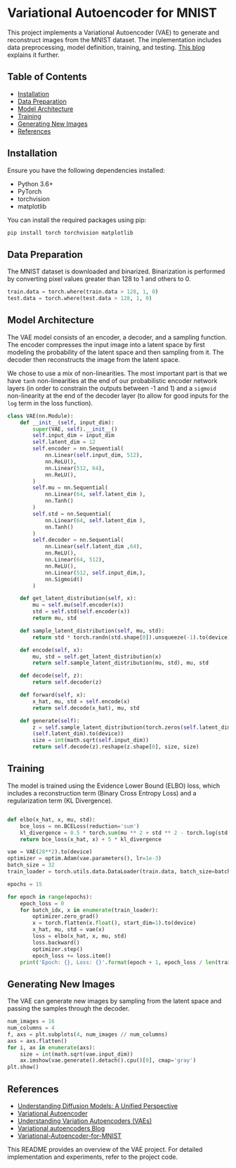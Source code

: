 # Variational Autoencoder for MNIST

This project implements a Variational Autoencoder (VAE) to generate and reconstruct images from the MNIST dataset. The implementation includes data preprocessing, model definition, training, and testing.
[This blog](https://varunchitturi.com/notes/601290aa-3dab-47a9-b3dd-24c39467568a/) explains it further.

## Table of Contents

- [Installation](#Installation)
- [Data Preparation](#data-preparation)
- [Model Architecture](#model-architecture)
- [Training](#training)
- [Generating New Images](#generating-new-images)
- [References](#references)

## Installation

Ensure you have the following dependencies installed:

- Python 3.6+
- PyTorch
- torchvision
- matplotlib

You can install the required packages using pip:

```bash
pip install torch torchvision matplotlib
```

## Data Preparation

The MNIST dataset is downloaded and binarized. Binarization is performed by converting pixel values greater than 128 to 1 and others to 0.

```python
train.data = torch.where(train.data > 128, 1, 0)
test.data = torch.where(test.data > 128, 1, 0)
```

## Model Architecture

The VAE model consists of an encoder, a decoder, and a sampling function. 
The encoder compresses the input image into a latent space by first modeling the probability of 
the latent space and then sampling from it. 
The decoder then reconstructs the image from the latent 
space.

We chose to use a mix of non-linearities.  The most important part is that we have `tanh`
non-linearities at the end of our probabilistic encoder network layers (in order to constrain the outputs between -1 and 1) and a `sigmoid` non-linearity at the end of the decoder layer (to allow for good inputs for the `log` term in the loss function).

```python
class VAE(nn.Module):
    def __init__(self, input_dim):
        super(VAE, self).__init__()
        self.input_dim = input_dim
        self.latent_dim = 12
        self.encoder = nn.Sequential(
            nn.Linear(self.input_dim, 512),
            nn.ReLU(),
            nn.Linear(512, 64),
            nn.ReLU(),
        )
        self.mu = nn.Sequential(
            nn.Linear(64, self.latent_dim ),
            nn.Tanh()
        )
        self.std = nn.Sequential(
            nn.Linear(64, self.latent_dim ),
            nn.Tanh()
        )
        self.decoder = nn.Sequential(
            nn.Linear(self.latent_dim ,64),
            nn.ReLU(),
            nn.Linear(64, 512),
            nn.ReLU(),
            nn.Linear(512, self.input_dim,),
            nn.Sigmoid()
        )

    def get_latent_distribution(self, x):
        mu = self.mu(self.encoder(x))
        std = self.std(self.encoder(x))
        return mu, std

    def sample_latent_distribution(self, mu, std):
        return std * torch.randn(std.shape[0]).unsqueeze(-1).to(device) + mu

    def encode(self, x):
        mu, std = self.get_latent_distribution(x)
        return self.sample_latent_distribution(mu, std), mu, std

    def decode(self, z):
        return self.decoder(z)

    def forward(self, x):
        x_hat, mu, std = self.encode(x)
        return self.decode(x_hat), mu, std

    def generate(self):
        z = self.sample_latent_distribution(torch.zeros(self.latent_dim ).to(device), torch.ones
        (self.latent_dim).to(device))
        size = int(math.sqrt(self.input_dim))
        return self.decode(z).reshape(z.shape[0], size, size)

```

## Training

The model is trained using the Evidence Lower Bound (ELBO) loss, which includes a reconstruction term (Binary Cross Entropy Loss) and a regularization term (KL Divergence).

```python

def elbo(x_hat, x, mu, std):
    bce_loss = nn.BCELoss(reduction='sum')
    kl_divergence = 0.5 * torch.sum(mu ** 2 + std ** 2 - torch.log(std ** 2))
    return bce_loss(x_hat, x) + 5 * kl_divergence

vae = VAE(28**2).to(device)
optimizer = optim.Adam(vae.parameters(), lr=1e-3)
batch_size = 32
train_loader = torch.utils.data.DataLoader(train.data, batch_size=batch_size, shuffle=True)

epochs = 15

for epoch in range(epochs):
    epoch_loss = 0
    for batch_idx, x in enumerate(train_loader):
        optimizer.zero_grad()
        x = torch.flatten(x.float(), start_dim=1).to(device)
        x_hat, mu, std = vae(x)
        loss = elbo(x_hat, x, mu, std)
        loss.backward()
        optimizer.step()
        epoch_loss += loss.item()
    print('Epoch: {}, Loss: {}'.format(epoch + 1, epoch_loss / len(train_loader)))

```

## Generating New Images

The VAE can generate new images by sampling from the latent space and passing the samples through the decoder.

```python
num_images = 16
num_columns = 4
f, axs = plt.subplots(4, num_images // num_columns)
axs = axs.flatten()
for i, ax in enumerate(axs):
    size = int(math.sqrt(vae.input_dim))
    ax.imshow(vae.generate().detach().cpu()[0], cmap='gray')
plt.show()
```

## References
- [Understanding Diffusion Models: A Unified Perspective](https://arxiv.org/pdf/2208.11970)
- [Variational Autoencoder](https://arxiv.org/abs/1312.6114)
- [Understanding Variation Autoencoders (VAEs)](https://towardsdatascience.com/understanding-variational-autoencoders-vaes-f70510919f73)
- [Variational autoencoders Blog](https://mbernste.github.io/posts/vae/)
- [Variational-Autoencoder-for-MNIST](https://github.com/williamcfrancis/Variational-Autoencoder-for-MNIST)

This README provides an overview of the VAE project. For detailed implementation and experiments, refer to the project code.